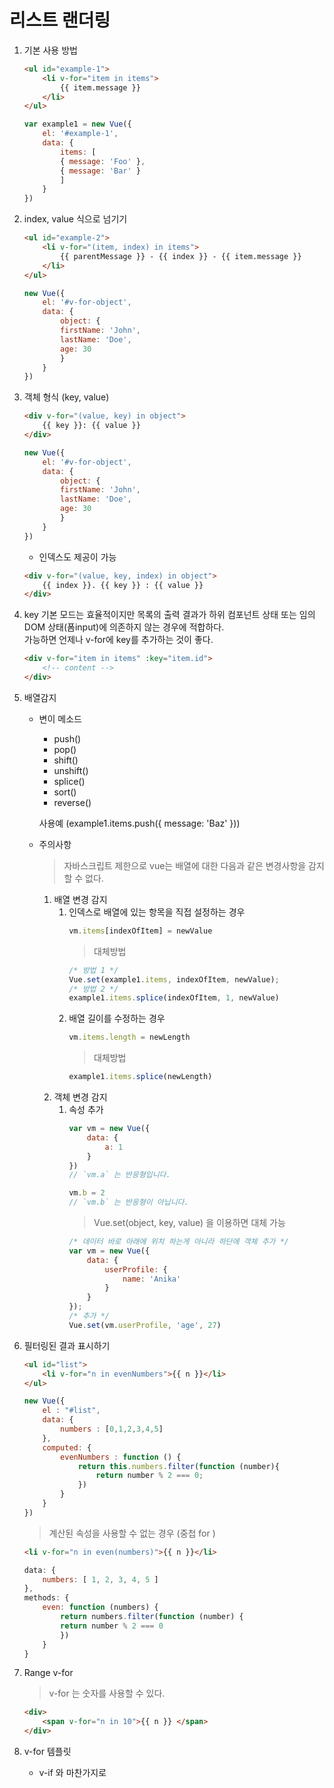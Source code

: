 # 리스트 랜더링

1. 기본 사용 방법
    ```html
    <ul id="example-1">
        <li v-for="item in items">
            {{ item.message }}
        </li>
    </ul>  
    ```
    ```js
    var example1 = new Vue({
        el: '#example-1',
        data: {
            items: [
            { message: 'Foo' },
            { message: 'Bar' }
            ]
        }
    })
    ```

2. index, value 식으로 넘기기
    ```html
    <ul id="example-2">
        <li v-for="(item, index) in items">
            {{ parentMessage }} - {{ index }} - {{ item.message }}
        </li>
    </ul>
    ```
    ```js
    new Vue({
        el: '#v-for-object',
        data: {
            object: {
            firstName: 'John',
            lastName: 'Doe',
            age: 30
            }
        }
    })
    ```

3. 객체 형식 (key, value)
    ```html
   <div v-for="(value, key) in object">
        {{ key }}: {{ value }}
    </div>
    ```
    ```js
    new Vue({
        el: '#v-for-object',
        data: {
            object: {
            firstName: 'John',
            lastName: 'Doe',
            age: 30
            }
        }
    })   
    ```
    - 인덱스도 제공이 가능
    ```html
    <div v-for="(value, key, index) in object">
        {{ index }}. {{ key }} : {{ value }}
    </div>
    ```

4. key 
    기본 모드는 효율적이지만 목록의 출력 결과가 하위 컴포넌트 상태 또는 임의 DOM 상태(폼input)에 의존하지 않는 경우에 적합하다.     
    가능하면 언제나 v-for에 key를 추가하는 것이 좋다.
    ```html
    <div v-for="item in items" :key="item.id">
        <!-- content -->
    </div>
    ```

5. 배열감지 
    - 변이 메소드 
        - push()
        - pop()
        - shift()
        - unshift()
        - splice()
        - sort()
        - reverse()

        사용예  (example1.items.push({ message: 'Baz' }))
        
    - 주의사항
        > 자바스크립트 제한으로 vue는 배열에 대한 다음과 같은 변경사항을 감지할 수 없다.
        1. 배열 변경 감지 
            1. 인덱스로 배열에 있는 항목을 직접 설정하는 경우
                ```js
                vm.items[indexOfItem] = newValue
                ```
                > 대체방법
                ```js
                /* 방법 1 */
                Vue.set(example1.items, indexOfItem, newValue);
                /* 방법 2 */
                example1.items.splice(indexOfItem, 1, newValue)
                ```
            2. 배열 길이를 수정하는 경우
                ```js
                vm.items.length = newLength
                ```
                > 대체방법
                ```js
                example1.items.splice(newLength)
                ```
        2. 객체 변경 감지
            1. 속성 추가
                ```js
                var vm = new Vue({
                    data: {
                        a: 1
                    }
                })
                // `vm.a` 는 반응형입니다.

                vm.b = 2
                // `vm.b` 는 반응형이 아닙니다.
                ```
                > Vue.set(object, key, value) 을 이용하면 대체 가능
                ```js
                /* 데이터 바로 아래에 위치 하는게 아니라 하단에 객체 추가 */
                var vm = new Vue({
                    data: {
                        userProfile: {
                            name: 'Anika'
                        }
                    }
                });
                /* 추가 */ 
                Vue.set(vm.userProfile, 'age', 27) 
                ```
        
6. 필터링된 결과 표시하기 
    ```html
    <ul id="list">
        <li v-for="n in evenNumbers">{{ n }}</li>
    </ul>
    ```
    ```js
    new Vue({
        el : "#list",
        data: {
            numbers : [0,1,2,3,4,5]
        },
        computed: {
            evenNumbers : function () {
                return this.numbers.filter(function (number){
                    return number % 2 === 0;
                })
            }
        }
    })
    ```
    > 계산된 속성을 사용할 수 없는 경우 (중첩 for )
    ```html
    <li v-for="n in even(numbers)">{{ n }}</li>
    ```
    ```js
    data: {
        numbers: [ 1, 2, 3, 4, 5 ]
    },
    methods: {
        even: function (numbers) {
            return numbers.filter(function (number) {
            return number % 2 === 0
            })
        }
    }
    ```

7. Range v-for
    > v-for 는 숫자를 사용할 수 있다. 
    ```html
    <div>
        <span v-for="n in 10">{{ n }} </span>
    </div>
    ```

8. v-for 템플릿 
    - v-if 와 마찬가지로 <template>태그를 사용해 여러 엘리먼트 블럭을 렌더링 할 수 있다.
    ```html

    ```